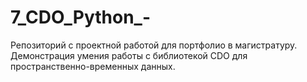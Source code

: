 # 7_CDO_Python_-
Репозиторий с проектной работой для портфолио в магистратуру. Демонстрация умения работы с библиотекой CDO для пространственно-временных данных.
